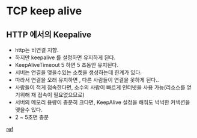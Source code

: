 # TCP keep alive

## HTTP 에서의  Keepalive 

- http는 비연결 지향.
- 하지만 keepalive 를 설정하면 유지하게 된다.
- KeepAliveTimeout 5 하면 5 초동안 유지된다.
- 서버는 연결을 맺을수있는 소켓을 생성하는데 한계가 있다.
- 따라서 연결을 오래 유지하면 , 다른 사람들이 연결을 못하게 된다..
- 사람들이 적게 접속한다면, 소수의 사람이 빠르게 인터넷을 사용 가능(리소스를 얻기위해 재 접속이 필요없으므로)
- 서버의 메모리 용량이 충분히 크다면,  KeepAlive 설정을 해줘도 넉넉한 커넥션을 맺을수 있다.
- 2 ~ 5초면 충분

[ref](https://hamait.tistory.com/341)